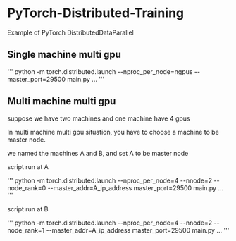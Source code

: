 <!--
 * @Author: your name
 * @Date: 2020-04-01 18:31:00
 * @LastEditTime: 2020-04-01 20:45:26
 * @LastEditors: Please set LastEditors
 * @Description: In User Settings Edit
 * @FilePath: \PyTorch-Distributed-Training\README.md
 -->
# PyTorch-Distributed-Training
Example of PyTorch DistributedDataParallel

## Single machine multi gpu
'''
python -m torch.distributed.launch --nproc_per_node=ngpus --master_port=29500 main.py ...
'''

## Multi machine multi gpu
suppose we have two machines and one machine have 4 gpus


In multi machine multi gpu situation, you have to choose a machine to be master node.

we named the machines A and B, and set A to be master node

script run at A

'''
python -m torch.distributed.launch --nproc_per_node=4 --nnode=2 --node_rank=0 --master_addr=A_ip_address master_port=29500 main.py ...
'''

script run at B

'''
python -m torch.distributed.launch --nproc_per_node=4 --nnode=2 --node_rank=1 --master_addr=A_ip_address master_port=29500 main.py ...
'''